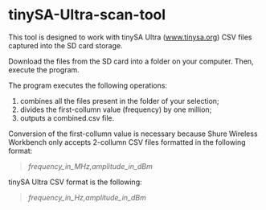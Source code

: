 # tinySA-Ultra-scan-tool
This tool is designed to work with tinySA Ultra (www.tinysa.org) CSV files captured into the SD card storage.

Download the files from the SD card into a folder on your computer. Then, execute the program.

The program executes the following operations:
1) combines all the files present in the folder of your selection;
2) divides the first-collumn value (frequency) by one million;
3) outputs a combined.csv file.
 
Conversion of the first-collumn value is necessary because Shure Wireless Workbench only accepts 2-collumn CSV files formatted in the following format:

 >*frequency_in_MHz,amplitude_in_dBm*

tinySA Ultra CSV format is the following:

 >*frequency_in_Hz,amplitude_in_dBm*
